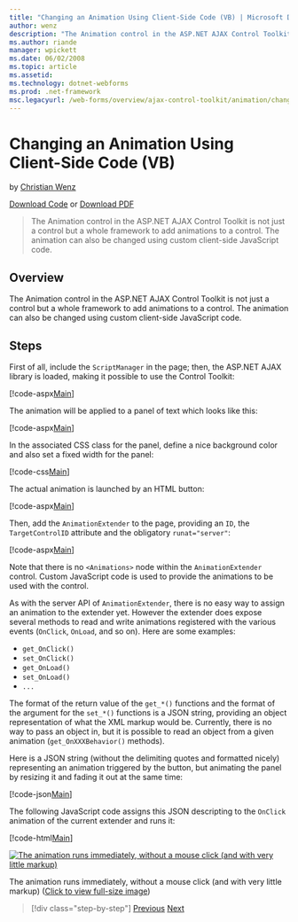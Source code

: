 ```yaml
---
title: "Changing an Animation Using Client-Side Code (VB) | Microsoft Docs"
author: wenz
description: "The Animation control in the ASP.NET AJAX Control Toolkit is not just a control but a whole framework to add animations to a control. The animation can also..."
ms.author: riande
manager: wpickett
ms.date: 06/02/2008
ms.topic: article
ms.assetid: 
ms.technology: dotnet-webforms
ms.prod: .net-framework
msc.legacyurl: /web-forms/overview/ajax-control-toolkit/animation/changing-an-animation-using-client-side-code-vb
---
```

Changing an Animation Using Client-Side Code (VB)
====================
by [Christian Wenz](https://github.com/wenz)

[Download Code](http://download.microsoft.com/download/f/9/a/f9a26acd-8df4-4484-8a18-199e4598f411/Animation11.vb.zip) or [Download PDF](http://download.microsoft.com/download/6/7/1/6718d452-ff89-4d3f-a90e-c74ec2d636a3/animation11VB.pdf)

> The Animation control in the ASP.NET AJAX Control Toolkit is not just a control but a whole framework to add animations to a control. The animation can also be changed using custom client-side JavaScript code.


## Overview

The Animation control in the ASP.NET AJAX Control Toolkit is not just a control but a whole framework to add animations to a control. The animation can also be changed using custom client-side JavaScript code.

## Steps

First of all, include the `ScriptManager` in the page; then, the ASP.NET AJAX library is loaded, making it possible to use the Control Toolkit:

[!code-aspx[Main](changing-an-animation-using-client-side-code-vb/samples/sample1.aspx)]

The animation will be applied to a panel of text which looks like this:

[!code-aspx[Main](changing-an-animation-using-client-side-code-vb/samples/sample2.aspx)]

In the associated CSS class for the panel, define a nice background color and also set a fixed width for the panel:

[!code-css[Main](changing-an-animation-using-client-side-code-vb/samples/sample3.css)]

The actual animation is launched by an HTML button:

[!code-aspx[Main](changing-an-animation-using-client-side-code-vb/samples/sample4.aspx)]

Then, add the `AnimationExtender` to the page, providing an `ID`, the `TargetControlID` attribute and the obligatory `runat="server"`:

[!code-aspx[Main](changing-an-animation-using-client-side-code-vb/samples/sample5.aspx)]

Note that there is no `<Animations>` node within the `AnimationExtender` control. Custom JavaScript code is used to provide the animations to be used with the control.

As with the server API of `AnimationExtender`, there is no easy way to assign an animation to the extender yet. However the extender does expose several methods to read and write animations registered with the various events (`OnClick`, `OnLoad`, and so on). Here are some examples:

- `get_OnClick()`
- `set_OnClick()`
- `get_OnLoad()`
- `set_OnLoad()`
- `...`

The format of the return value of the `get_*()` functions and the format of the argument for the `set_*()` functions is a JSON string, providing an object representation of what the XML markup would be. Currently, there is no way to pass an object in, but it is possible to read an object from a given animation (`get_OnXXXBehavior()` methods).

Here is a JSON string (without the delimiting quotes and formatted nicely) representing an animation triggered by the button, but animating the panel by resizing it and fading it out at the same time:

[!code-json[Main](changing-an-animation-using-client-side-code-vb/samples/sample6.json)]

The following JavaScript code assigns this JSON descripting to the `OnClick` animation of the current extender and runs it:

[!code-html[Main](changing-an-animation-using-client-side-code-vb/samples/sample7.html)]


[![The animation runs immediately, without a mouse click (and with very little markup)](changing-an-animation-using-client-side-code-vb/_static/image2.png)](changing-an-animation-using-client-side-code-vb/_static/image1.png)

The animation runs immediately, without a mouse click (and with very little markup) ([Click to view full-size image](changing-an-animation-using-client-side-code-vb/_static/image3.png))

>[!div class="step-by-step"]
[Previous](executing-animations-using-client-side-code-vb.md)
[Next](animating-an-updatepanel-control-vb.md)